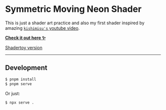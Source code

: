 # Symmetric Moving Neon Shader

This is just a shader art practice and also my first shader inspired by amazing [`kishimisu's` youtube video](https://www.youtube.com/watch?v=f4s1h2YETNY).

**[Check it out here ✨](https://madmadi.github.io/symmetric-moving-neon-shader/)**

[Shadertoy version](https://www.shadertoy.com/view/mlKSDm)

---

## Development

```bash
$ pnpm install
$ pnpm serve
```

Or just:

```bash
$ npx serve .
```
